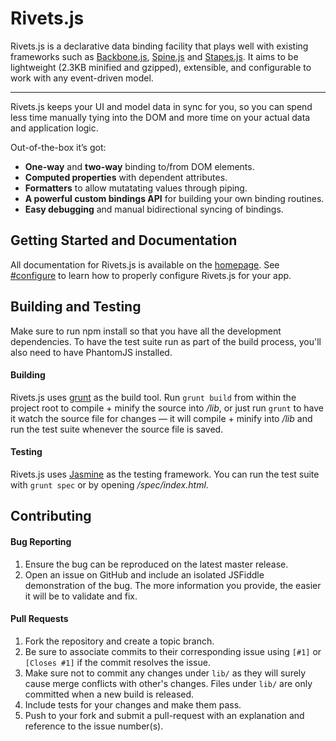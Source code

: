 # Rivets.js

Rivets.js is a declarative data binding facility that plays well with existing frameworks such as [Backbone.js](http://backbonejs.org), [Spine.js](http://spinejs.com) and [Stapes.js](http://hay.github.com/stapes/). It aims to be lightweight (2.3KB minified and gzipped), extensible, and configurable to work with any event-driven model.

---

Rivets.js keeps your UI and model data in sync for you, so you can spend less time manually tying into the DOM and more time on your actual data and application logic.

Out-of-the-box it’s got:

- **One-way** and **two-way** binding to/from DOM elements.
- **Computed properties** with dependent attributes.
- **Formatters** to allow mutatating values through piping.
- **A powerful custom bindings API** for building your own binding routines.
- **Easy debugging** and manual bidirectional syncing of bindings.

## Getting Started and Documentation

All documentation for Rivets.js is available on the [homepage](http://rivetsjs.com). See [#configure](http://rivetsjs.com#configure) to learn how to properly configure Rivets.js for your app.

## Building and Testing

Make sure to run npm install so that you have all the development dependencies. To have the test suite run as part of the build process, you'll also need to have PhantomJS installed.

#### Building

Rivets.js uses [grunt](http://gruntjs.com/) as the build tool. Run `grunt build` from within the project root to compile + minify the source into */lib*, or just run `grunt` to have it watch the source file for changes — it will compile + minify into */lib* and run the test suite whenever the source file is saved.

#### Testing

Rivets.js uses [Jasmine](http://pivotal.github.com/jasmine/) as the testing framework. You can run the test suite with `grunt spec` or by opening */spec/index.html*.

## Contributing

#### Bug Reporting

1. Ensure the bug can be reproduced on the latest master release.
2. Open an issue on GitHub and include an isolated JSFiddle demonstration of the bug. The more information you provide, the easier it will be to validate and fix.

#### Pull Requests

1. Fork the repository and create a topic branch.
2. Be sure to associate commits to their corresponding issue using `[#1]` or `[Closes #1]` if the commit resolves the issue.
3. Make sure not to commit any changes under `lib/` as they will surely cause merge conflicts with other's changes. Files under `lib/` are only committed when a new build is released.
4. Include tests for your changes and make them pass.
5. Push to your fork and submit a pull-request with an explanation and reference to the issue number(s).
